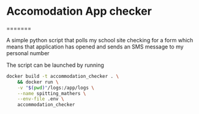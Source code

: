 # Accomodation App checker

=======

A simple python script that polls my school site checking for a form
which means that application has opened and sends an SMS message to my personal number

The script can be launched by running 

```sh
docker build -t accommodation_checker . \
    && docker run \
    -v "$(pwd)"/logs:/app/logs \
    --name spitting_mathers \
    --env-file .env \
    accommodation_checker 
 ```
